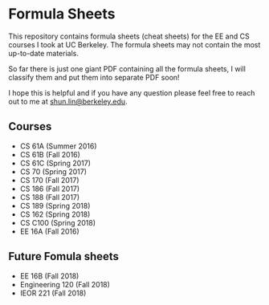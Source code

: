 # Formula Sheets

This repository contains formula sheets (cheat sheets) for the EE and CS courses I took at UC Berkeley. The formula sheets may not contain the most up-to-date materials.

So far there is just one giant PDF containing all the formula sheets, I will classify them and put them into separate PDF soon!

I hope this is helpful and if you have any question please feel free to reach out to me at shun.lin@berkeley.edu.

## Courses

* CS 61A (Summer 2016)
* CS 61B (Fall 2016)
* CS 61C (Spring 2017)
* CS 70 (Spring 2017)
* CS 170 (Fall 2017)
* CS 186 (Fall 2017)
* CS 188 (Fall 2017)
* CS 189 (Spring 2018)
* CS 162 (Spring 2018)
* CS C100 (Spring 2018)
* EE 16A (Fall 2016)

## Future Fomula sheets

* EE 16B (Fall 2018)
* Engineering 120 (Fall 2018)
* IEOR 221 (Fall 2018)